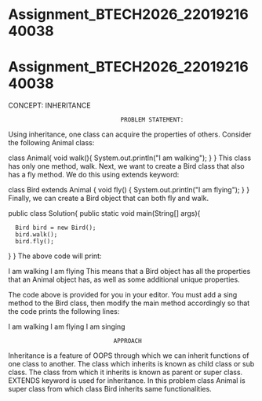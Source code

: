 # Assignment_BTECH2026_2201921640038
# Assignment_BTECH2026_2201921640038
CONCEPT: INHERITANCE

                                    PROBLEM STATEMENT:

Using inheritance, one class can acquire the properties of others. Consider the following Animal class:

class Animal{
    void walk(){
        System.out.println("I am walking");
    }
}
This class has only one method, walk. Next, we want to create a Bird class that also has a fly method. We do this using extends keyword:

class Bird extends Animal {
    void fly() {
        System.out.println("I am flying");
    }
}
Finally, we can create a Bird object that can both fly and walk.

public class Solution{
   public static void main(String[] args){

      Bird bird = new Bird();
      bird.walk();
      bird.fly();
   }
}
The above code will print:

I am walking
I am flying
This means that a Bird object has all the properties that an Animal object has, as well as some additional unique properties.

The code above is provided for you in your editor. You must add a sing method to the Bird class, then modify the main method accordingly so that the code prints the following lines:

I am walking
I am flying
I am singing
   

                                  APPROACH

  Inheritance is a feature of OOPS through which we can inherit functions of one class to another. The class which inherits is known as child class or sub class.
  The class from which it inherits is known as parent or super class. EXTENDS keyword is used for inheritance.
  In this problem class Animal is super class from which class Bird inherits same functionalities.                             

